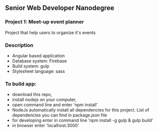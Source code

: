 ## Senior Web Developer Nanodegree
### Project 1: Meet-up event planner

Project that help users to organize it's events

### Description
- Angular based application
- Database system: Firebase
- Build system: gulp
- Stylesheet language: sass


### To build app:
- download this repo,
- install nodejs on your computer,
- open command line and enter 'npm install'
- NodeJs automatically install all dependencies for this project. List of dependencies you can find in package.json file
- for developing enter in command line 'npm install -g gulp & gulp build'
- in browser enter 'localhost:3000'





